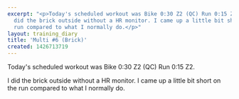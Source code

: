 ```yaml
---
excerpt: "<p>Today's scheduled workout was Bike 0:30 Z2 (QC) Run 0:15 Z2.</p><p>I
  did the brick outside without a HR monitor. I came up a little bit short on the
  run compared to what I normally do.</p>"
layout: training_diary
title: 'Multi #6 (Brick)'
created: 1426713719
---
```

<p>Today's scheduled workout was Bike 0:30 Z2 (QC) Run 0:15 Z2.</p><p>I did the brick outside without a HR monitor. I came up a little bit short on the run compared to what I normally do.</p>
